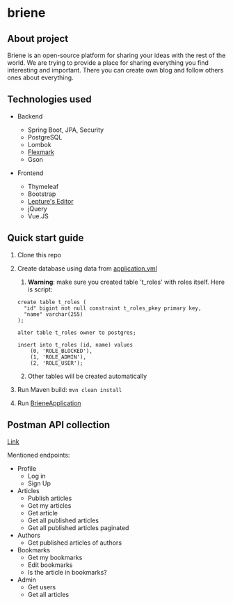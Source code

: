 # briene

## About project

Briene is an open-source platform for sharing your ideas with the rest of the world. We are trying to provide a place
for sharing everything you find interesting and important. There you can create own blog and follow others ones about 
everything.

## Technologies used

* Backend
  * Spring Boot, JPA, Security
  * PostgreSQL
  * Lombok
  * [Flexmark](https://github.com/vsch/flexmark-java)
  * Gson

* Frontend
  * Thymeleaf
  * Bootstrap
  * [Lepture's Editor](https://github.com/lepture/editor)
  * jQuery
  * Vue.JS

## Quick start guide

1. Clone this repo
2. Create database using data from [application.yml](src/main/resources/application.yml)
   1. **Warning**: make sure you created table 't_roles' with roles itself. Here is script:
    ```postgresql
    create table t_roles (
      "id" bigint not null constraint t_roles_pkey primary key,
      "name" varchar(255)
    );
    
    alter table t_roles owner to postgres;
    
    insert into t_roles (id, name) values
        (0, 'ROLE_BLOCKED'),
        (1, 'ROLE_ADMIN'),
        (2, 'ROLE_USER');
    ```
    2. Other tables will be created automatically 

3. Run Maven build: ```mvn clean install```
4. Run [BrieneApplication](src/main/java/com/salat/briene/BrieneApplication.java)

## Postman API collection

[Link](https://www.getpostman.com/collections/1dbdaf8d88be5621909d)

Mentioned endpoints:
* Profile
  * Log in
  * Sign Up
* Articles
  * Publish articles
  * Get my articles
  * Get article
  * Get all published articles
  * Get all published articles paginated
* Authors
  * Get published articles of authors
* Bookmarks
  * Get my bookmarks
  * Edit bookmarks
  * Is the article in bookmarks?
* Admin
  * Get users
  * Get all articles
